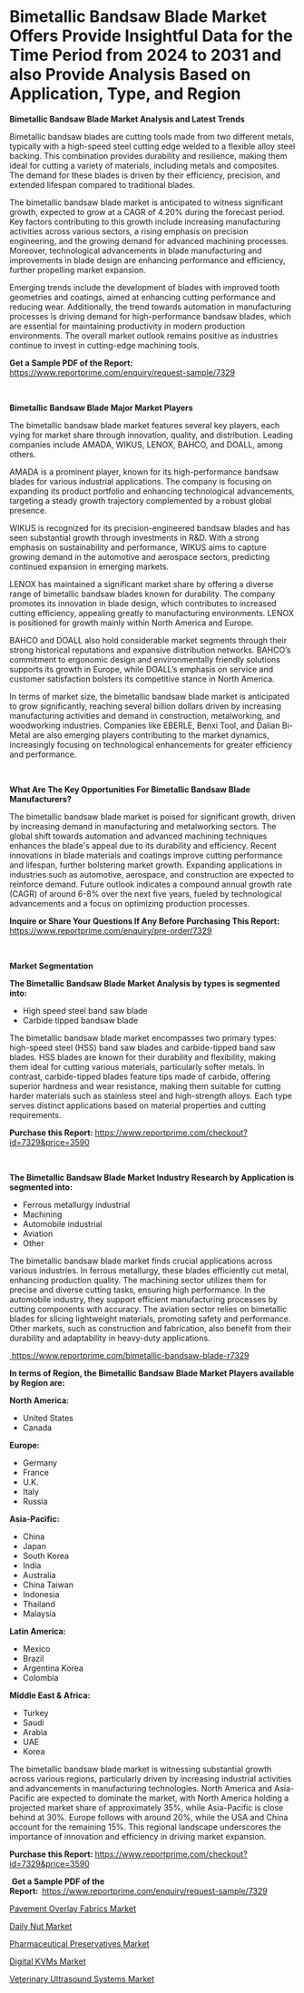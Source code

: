 <p><h1>Bimetallic Bandsaw Blade Market Offers Provide Insightful Data for the Time Period from 2024 to 2031 and also Provide Analysis Based on Application, Type, and Region</h1></p><p><strong>Bimetallic Bandsaw Blade Market Analysis and Latest Trends</strong></p>
<p><p>Bimetallic bandsaw blades are cutting tools made from two different metals, typically with a high-speed steel cutting edge welded to a flexible alloy steel backing. This combination provides durability and resilience, making them ideal for cutting a variety of materials, including metals and composites. The demand for these blades is driven by their efficiency, precision, and extended lifespan compared to traditional blades.</p><p>The bimetallic bandsaw blade market is anticipated to witness significant growth, expected to grow at a CAGR of 4.20% during the forecast period. Key factors contributing to this growth include increasing manufacturing activities across various sectors, a rising emphasis on precision engineering, and the growing demand for advanced machining processes. Moreover, technological advancements in blade manufacturing and improvements in blade design are enhancing performance and efficiency, further propelling market expansion.</p><p>Emerging trends include the development of blades with improved tooth geometries and coatings, aimed at enhancing cutting performance and reducing wear. Additionally, the trend towards automation in manufacturing processes is driving demand for high-performance bandsaw blades, which are essential for maintaining productivity in modern production environments. The overall market outlook remains positive as industries continue to invest in cutting-edge machining tools.</p></p>
<p><strong>Get a Sample PDF of the Report:&nbsp;</strong> <a href="https://www.reportprime.com/enquiry/request-sample/7329">https://www.reportprime.com/enquiry/request-sample/7329</a></p>
<p>&nbsp;</p>
<p><strong>Bimetallic Bandsaw Blade Major Market Players</strong></p>
<p><p>The bimetallic bandsaw blade market features several key players, each vying for market share through innovation, quality, and distribution. Leading companies include AMADA, WIKUS, LENOX, BAHCO, and DOALL, among others. </p><p>AMADA is a prominent player, known for its high-performance bandsaw blades for various industrial applications. The company is focusing on expanding its product portfolio and enhancing technological advancements, targeting a steady growth trajectory complemented by a robust global presence.</p><p>WIKUS is recognized for its precision-engineered bandsaw blades and has seen substantial growth through investments in R&D. With a strong emphasis on sustainability and performance, WIKUS aims to capture growing demand in the automotive and aerospace sectors, predicting continued expansion in emerging markets.</p><p>LENOX has maintained a significant market share by offering a diverse range of bimetallic bandsaw blades known for durability. The company promotes its innovation in blade design, which contributes to increased cutting efficiency, appealing greatly to manufacturing environments. LENOX is positioned for growth mainly within North America and Europe.</p><p>BAHCO and DOALL also hold considerable market segments through their strong historical reputations and expansive distribution networks. BAHCO’s commitment to ergonomic design and environmentally friendly solutions supports its growth in Europe, while DOALL’s emphasis on service and customer satisfaction bolsters its competitive stance in North America.</p><p>In terms of market size, the bimetallic bandsaw blade market is anticipated to grow significantly, reaching several billion dollars driven by increasing manufacturing activities and demand in construction, metalworking, and woodworking industries. Companies like EBERLE, Benxi Tool, and Dalian Bi-Metal are also emerging players contributing to the market dynamics, increasingly focusing on technological enhancements for greater efficiency and performance.</p></p>
<p>&nbsp;</p>
<p><strong>What Are The Key Opportunities For Bimetallic Bandsaw Blade Manufacturers?</strong></p>
<p><p>The bimetallic bandsaw blade market is poised for significant growth, driven by increasing demand in manufacturing and metalworking sectors. The global shift towards automation and advanced machining techniques enhances the blade's appeal due to its durability and efficiency. Recent innovations in blade materials and coatings improve cutting performance and lifespan, further bolstering market growth. Expanding applications in industries such as automotive, aerospace, and construction are expected to reinforce demand. Future outlook indicates a compound annual growth rate (CAGR) of around 6-8% over the next five years, fueled by technological advancements and a focus on optimizing production processes.</p></p>
<p><strong>Inquire or Share Your Questions If Any Before Purchasing This Report:</strong> <a href="https://www.reportprime.com/enquiry/pre-order/7329">https://www.reportprime.com/enquiry/pre-order/7329</a></p>
<p>&nbsp;</p>
<p><strong>Market Segmentation</strong></p>
<p><strong>The Bimetallic Bandsaw Blade Market Analysis by types is segmented into:</strong></p>
<p><ul><li>High speed steel band saw blade</li><li>Carbide tipped bandsaw blade</li></ul></p>
<p><p>The bimetallic bandsaw blade market encompasses two primary types: high-speed steel (HSS) band saw blades and carbide-tipped band saw blades. HSS blades are known for their durability and flexibility, making them ideal for cutting various materials, particularly softer metals. In contrast, carbide-tipped blades feature tips made of carbide, offering superior hardness and wear resistance, making them suitable for cutting harder materials such as stainless steel and high-strength alloys. Each type serves distinct applications based on material properties and cutting requirements.</p></p>
<p><strong>Purchase this Report:&nbsp;</strong><a href="https://www.reportprime.com/checkout?id=7329&price=3590">https://www.reportprime.com/checkout?id=7329&price=3590</a></p>
<p>&nbsp;</p>
<p><strong>The Bimetallic Bandsaw Blade Market Industry Research by Application is segmented into:</strong></p>
<p><ul><li>Ferrous metallurgy industrial</li><li>Machining</li><li>Automobile industrial</li><li>Aviation</li><li>Other</li></ul></p>
<p><p>The bimetallic bandsaw blade market finds crucial applications across various industries. In ferrous metallurgy, these blades efficiently cut metal, enhancing production quality. The machining sector utilizes them for precise and diverse cutting tasks, ensuring high performance. In the automobile industry, they support efficient manufacturing processes by cutting components with accuracy. The aviation sector relies on bimetallic blades for slicing lightweight materials, promoting safety and performance. Other markets, such as construction and fabrication, also benefit from their durability and adaptability in heavy-duty applications.</p></p>
<p><a href="https://www.reportprime.com/bimetallic-bandsaw-blade-r7329">&nbsp;https://www.reportprime.com/bimetallic-bandsaw-blade-r7329</a></p>
<p><strong>In terms of Region, the Bimetallic Bandsaw Blade Market Players available by Region are:</strong></p>
<p>
    <p> <strong> North America: </strong>
        <ul>
            <li>United States</li>
            <li>Canada</li>
        </ul>
        </p> 
    <p> <strong> Europe: </strong>
        <ul>
            <li>Germany</li>
            <li>France</li>
            <li>U.K.</li>
            <li>Italy</li>
            <li>Russia</li>
        </ul>
        </p> 
    <p> <strong> Asia-Pacific: </strong>
        <ul>
            <li>China</li>
            <li>Japan</li>
            <li>South Korea</li>
            <li>India</li>
            <li>Australia</li>
            <li>China Taiwan</li>
            <li>Indonesia</li>
            <li>Thailand</li>
            <li>Malaysia</li>
        </ul>
        </p> 
    <p> <strong> Latin America: </strong>
        <ul>
            <li>Mexico</li>
            <li>Brazil</li>
            <li>Argentina Korea</li>
            <li>Colombia</li>
        </ul>
        </p> 
    <p> <strong> Middle East & Africa: </strong>
        <ul>
            <li>Turkey</li>
            <li>Saudi</li>
            <li>Arabia</li>
            <li>UAE</li>
            <li>Korea</li>
        </ul>
    </p>
    </p>
<p><p>The bimetallic bandsaw blade market is witnessing substantial growth across various regions, particularly driven by increasing industrial activities and advancements in manufacturing technologies. North America and Asia-Pacific are expected to dominate the market, with North America holding a projected market share of approximately 35%, while Asia-Pacific is close behind at 30%. Europe follows with around 20%, while the USA and China account for the remaining 15%. This regional landscape underscores the importance of innovation and efficiency in driving market expansion.</p></p>
<p><strong>Purchase this Report: </strong><a href="https://www.reportprime.com/checkout?id=7329&price=3590">https://www.reportprime.com/checkout?id=7329&price=3590</a></p>
<p>&nbsp;<strong>Get a Sample PDF of the Report:&nbsp;&nbsp;</strong><a href="https://www.reportprime.com/enquiry/request-sample/7329">https://www.reportprime.com/enquiry/request-sample/7329</a></p>
<p><strong></strong></p>
<p><p><a href="https://issuu.com/reportprime-2/docs/pavement-overlay-fabrics-market-siz_af7c7ac2eb6946">Pavement Overlay Fabrics Market</a></p><p><a href="https://medium.com/@kellieblock2023/daily-nut-market-insights-market-products-and-regional-analysis-forecasted-for-period-from-2024-to-16aaf27c46f5">Daily Nut Market</a></p><p><a href="https://issuu.com/reportprime-2/docs/pharmaceutical-preservatives-market_e511d148764bf7">Pharmaceutical Preservatives Market</a></p><p><a href="https://medium.com/@kaitlynkristyfj13/what-are-the-growth-opportunities-and-challenges-in-the-digital-kvms-market-daf6c621952e">Digital KVMs Market</a></p><p><a href="https://www.linkedin.com/pulse/global-veterinary-ultrasound-systems-market-size-share-analysis-mflaf?trackingId=l%2BSI2lNzSreote2tLktedQ%3D%3D">Veterinary Ultrasound Systems Market</a></p></p>